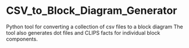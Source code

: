 CSV_to_Block_Diagram_Generator
==============================

Python tool for converting a collection of csv files to a block diagram
The tool also generates dot files and CLIPS facts for individual block components.

